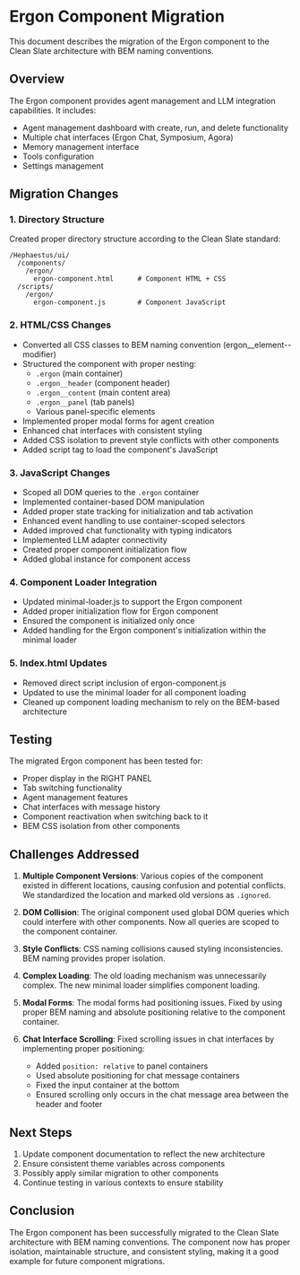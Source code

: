 # Ergon Component Migration

This document describes the migration of the Ergon component to the Clean Slate architecture with BEM naming conventions.

## Overview

The Ergon component provides agent management and LLM integration capabilities. It includes:

- Agent management dashboard with create, run, and delete functionality
- Multiple chat interfaces (Ergon Chat, Symposium, Agora)
- Memory management interface
- Tools configuration
- Settings management

## Migration Changes

### 1. Directory Structure

Created proper directory structure according to the Clean Slate standard:

```
/Hephaestus/ui/
  /components/
    /ergon/
      ergon-component.html      # Component HTML + CSS
  /scripts/
    /ergon/
      ergon-component.js        # Component JavaScript
```

### 2. HTML/CSS Changes

- Converted all CSS classes to BEM naming convention (ergon__element--modifier)
- Structured the component with proper nesting:
  - `.ergon` (main container)
  - `.ergon__header` (component header)
  - `.ergon__content` (main content area)
  - `.ergon__panel` (tab panels)
  - Various panel-specific elements
- Implemented proper modal forms for agent creation
- Enhanced chat interfaces with consistent styling
- Added CSS isolation to prevent style conflicts with other components
- Added script tag to load the component's JavaScript

### 3. JavaScript Changes

- Scoped all DOM queries to the `.ergon` container
- Implemented container-based DOM manipulation
- Added proper state tracking for initialization and tab activation
- Enhanced event handling to use container-scoped selectors
- Added improved chat functionality with typing indicators
- Implemented LLM adapter connectivity
- Created proper component initialization flow
- Added global instance for component access

### 4. Component Loader Integration

- Updated minimal-loader.js to support the Ergon component
- Added proper initialization flow for Ergon component
- Ensured the component is initialized only once
- Added handling for the Ergon component's initialization within the minimal loader

### 5. Index.html Updates

- Removed direct script inclusion of ergon-component.js
- Updated to use the minimal loader for all component loading
- Cleaned up component loading mechanism to rely on the BEM-based architecture

## Testing

The migrated Ergon component has been tested for:

- Proper display in the RIGHT PANEL
- Tab switching functionality
- Agent management features
- Chat interfaces with message history
- Component reactivation when switching back to it
- BEM CSS isolation from other components

## Challenges Addressed

1. **Multiple Component Versions**: Various copies of the component existed in different locations, causing confusion and potential conflicts. We standardized the location and marked old versions as `.ignored`.

2. **DOM Collision**: The original component used global DOM queries which could interfere with other components. Now all queries are scoped to the component container.

3. **Style Conflicts**: CSS naming collisions caused styling inconsistencies. BEM naming provides proper isolation.

4. **Complex Loading**: The old loading mechanism was unnecessarily complex. The new minimal loader simplifies component loading.

5. **Modal Forms**: The modal forms had positioning issues. Fixed by using proper BEM naming and absolute positioning relative to the component container.

6. **Chat Interface Scrolling**: Fixed scrolling issues in chat interfaces by implementing proper positioning:
   - Added `position: relative` to panel containers
   - Used absolute positioning for chat message containers
   - Fixed the input container at the bottom
   - Ensured scrolling only occurs in the chat message area between the header and footer

## Next Steps

1. Update component documentation to reflect the new architecture
2. Ensure consistent theme variables across components
3. Possibly apply similar migration to other components
4. Continue testing in various contexts to ensure stability

## Conclusion

The Ergon component has been successfully migrated to the Clean Slate architecture with BEM naming conventions. The component now has proper isolation, maintainable structure, and consistent styling, making it a good example for future component migrations.